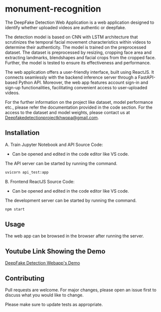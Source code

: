 # monument-recognition
The DeepFake Detection Web Application is a web application designed to identify whether uploaded videos are authentic or deepfake. 

The detection model is based on CNN with LSTM architecture that scrutinizes the temporal facial movement characteristics within videos to determine their authenticity. The model is trained on the preprocessed dataset. The dataset is preprocessed by resizing, cropping face area and extracting landmarks, blendshapes and facial crops from the cropped face. Further, the model is tested to ensure its effectiveness and performance.

The web application offers a user-friendly interface, built using ReactJS. It connects seamlessly with the backend inference server through a FastAPI-based Python API. Moreover, the web app features account sign-in and sign-up functionalities, facilitating convenient access to user-uploaded videos.

For the further information on the project like dataset, model performance etc., please refer the documentation provided in the code section.
For the access to the dataset and model weights, please contact us at [Deepfakedetectionprojectkhwopa@gmail.com](mailto:deepfakedetectionprojectkhwopa@gmail.com).

## Installation
A. Train Jupyter Notebook and API Source Code:
 - Can be opened and edited in the code editor like VS code.

 The API server can be started by running the command.
```bash
uvicorn api_test:app
```
     
B. Frontend ReactJS Source Code:
- Can be opened and edited in the code editor like VS code.

The development server can be started by running the command.
```bash
npm start
```


## Usage

The web app can be browsed in the browser after running the server.

## Youtube Link Showing the Demo
[DeepFake Detection Webapp's Demo](https://www.youtube.com/embed/Tgo_5fGszJQ)  


## Contributing

Pull requests are welcome. For major changes, please open an issue first
to discuss what you would like to change.

Please make sure to update tests as appropriate.
